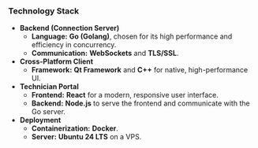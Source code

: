 ### Technology Stack

* **Backend (Connection Server)**
    * **Language:** **Go (Golang)**, chosen for its high performance and efficiency in concurrency.
    * **Communication:** **WebSockets** and **TLS/SSL**.
* **Cross-Platform Client**
    * **Framework:** **Qt Framework** and **C++** for native, high-performance UI.
* **Technician Portal**
    * **Frontend:** **React** for a modern, responsive user interface.
    * **Backend:** **Node.js** to serve the frontend and communicate with the Go server.
* **Deployment**
    * **Containerization:** **Docker**.
    * **Server:** **Ubuntu 24 LTS** on a VPS.